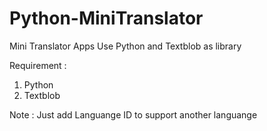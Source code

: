 # Python-MiniTranslator
Mini Translator Apps Use Python and Textblob as library

Requirement :
1. Python
2. Textblob

Note : 
Just add Languange ID to support another languange
